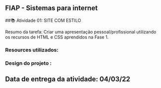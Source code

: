 ## FIAP  - Sistemas para internet
##📚 Atividade 01: SITE COM ESTILO

Resumo da tarefa: Criar uma apresentação pessoal/profissional utilizando os recursos de HTML e CSS aprendidos na Fase 1.
 
 ### Resources utilizados: 

 ### Design do projeto : 

 ## Data de entrega da atividade: 04/03/22
